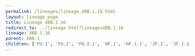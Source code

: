 ```yaml
---
permalink: /lineages/lineage_XBB.1.16.html
layout: lineage_page
title: Lineage XBB.1.16
redirect_to: ../lineage.html?lineage=XBB.1.16
lineage: XBB.1.16
parent: XBB.1
children: ['FU.1', 'FU.2', 'FU.2.1', 'HF.1', 'HF.1.1', 'JF.1', 'JF.1.1', 'JF.1.1.2', 'JF.4', 'JM.2', 'XBB.1.16', 'XBB.1.16.1', 'XBB.1.16.2', 'XBB.1.16.4', 'XBB.1.16.6', 'XBB.1.16.9', 'XBB.1.16.11', 'XBB.1.16.15', 'XBB.1.16.16', 'XBB.1.16.17', 'XBB.1.16.19', 'XBB.1.16.23', 'XBB.1.16.27', 'XBB.1.16.28', 'XBB.1.16.30', 'XBB.1.16.31']
---
```

